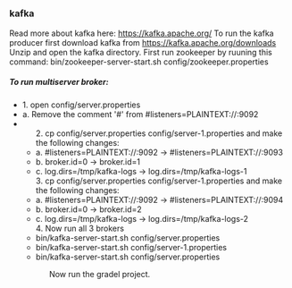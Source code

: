 # <h3>kafka</h3>
Read more about kafka here: https://kafka.apache.org/
To run the kafka producer first download kafka from https://kafka.apache.org/downloads
Unzip and open the kafka directory.
First run zookeeper by ruuning this command: bin/zookeeper-server-start.sh config/zookeeper.properties
<h5>To run multiserver broker: </h5>
<ul>
  <li>
    1. open config/server.properties</li>
  <li>
    a. Remove the comment '#' from #listeners=PLAINTEXT://:9092</li>
  <li>
    <ul>
    2. cp config/server.properties config/server-1.properties and make the following changes:</li>
  <li>a. #listeners=PLAINTEXT://:9092 -> #listeners=PLAINTEXT://:9093</li>
  <li>b. broker.id=0 -> broker.id=1</li>
  <li>c. log.dirs=/tmp/kafka-logs -> log.dirs=/tmp/kafka-logs-1</li>
  </ul>
  <ul>
3. cp config/server.properties config/server-1.properties and make the following changes:
    <li>a. #listeners=PLAINTEXT://:9092 -> #listeners=PLAINTEXT://:9094</li>
    <li>b. broker.id=0 -> broker.id=2</li>
    <li>c. log.dirs=/tmp/kafka-logs -> log.dirs=/tmp/kafka-logs-2</li></ul>
 <ul>
4. Now run all 3 brokers 
   <li>bin/kafka-server-start.sh config/server.properties</li>
   <li>bin/kafka-server-start.sh config/server-1.properties</li>
   <li>bin/kafka-server-start.sh config/server.properties</li>
<ul>

Now run the gradel project.
